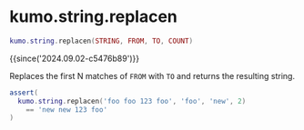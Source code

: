 # kumo.string.replacen

```lua
kumo.string.replacen(STRING, FROM, TO, COUNT)
```

{{since('2024.09.02-c5476b89')}}

Replaces the first N matches of `FROM` with `TO` and returns the resulting string.

```lua
assert(
  kumo.string.replacen('foo foo 123 foo', 'foo', 'new', 2)
    == 'new new 123 foo'
)
```

